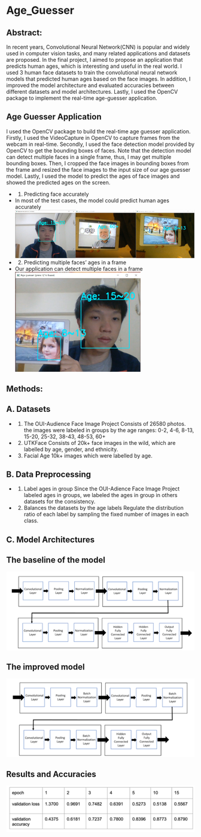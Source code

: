 # Age_Guesser
## Abstract:
In recent years, Convolutional Neural Network(CNN) is popular and widely used in computer vision tasks, and many related applications and datasets are proposed. In the final project, I aimed to propose an application that predicts human ages, which is interesting and useful in the real world. I used 3 human face datasets to train the convolutional neural network models that predicted human ages based on the face images. In addition, I improved the model architecture and evaluated accuracies between different datasets and model architectures. Lastly, I used the OpenCV package to implement the real-time age-guesser application.
## Age Guesser Application
I used the OpenCV package to build the real-time age guesser application. Firstly, I used the VideoCapture in OpenCV to capture frames from the webcam in real-time. Secondly, I used the face detection model provided by OpenCV to get the bounding boxes of faces. Note that the detection model can detect multiple faces in a single frame, thus, I may get multiple bounding boxes. Then, I cropped the face images in bounding boxes from the frame and resized the face images to the input size of our age guesser model. Lastly, I used the model to predict the ages of face images and showed the predicted ages on the screen.
* 1. Predicting face accurately
* In most of the test cases, the model could predict human ages accurately 
![Variable Declaration](/img/face1.png)
* 2. Predicting multiple faces’ ages in a frame
* Our application can detect multiple faces in a frame
![Variable Declaration](/img/face2.png)
## Methods:
## A. Datasets
* 1. The OUI-Audience Face Image Project
Consists of 26580 photos.
the images were labeled in groups by the age ranges: 0-2, 4-6, 8-13, 15-20, 25-32, 38-43, 48-53, 60+
* 2. UTKFace
Consists of 20k+ face images in the wild, which are labelled by age, gender, and ethnicity.
* 3. Facial Age
10k+ images which were labelled by age.
## B. Data Preprocessing
* 1. Label ages in group
Since the OUI-Adience Face Image Project labeled ages in groups, we labeled the ages in group in others datasets for the consistency.
* 2. Balances the datasets by the age labels
Regulate the distribution ratio of each label by sampling the fixed number of images in each class.
## C. Model Architectures
## The baseline of the model
![Variable Declaration](/img/model1.png)
## The improved model
![Variable Declaration](/img/model2.png)
## Results and Accuracies
![Variable Declaration](/img/accu2.png)







